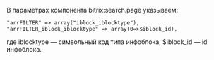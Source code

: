 В параметрах компонента bitrix:search.page указываем:

    "arrFILTER" => array("iblock_iblocktype"),
    "arrFILTER_iblock_iblocktype" => array(0=>$iblock_id),

где iblocktype — символьный код типа инфоблока,
$iblock_id — id инфоблока.
